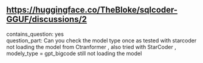 ## https://huggingface.co/TheBloke/sqlcoder-GGUF/discussions/2

contains_question: yes  
question_part: Can you check the model type once as tested with starcoder not loading the model from Ctranformer , also tried with StarCoder , modely_type = gpt_bigcode still not loading the model